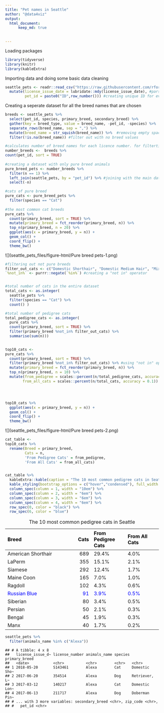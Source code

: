 ```yaml
---
title: "Pet names in Seattle"
author: "@data4viz"
output: 
  html_document:
      keep_md: true
  
  
---
```




Loading packages


```r
library(tidyverse)
library(knitr)
library(kableExtra)
```


Importing data and doing some basic data cleaning


```r
seattle_pets <- readr::read_csv("https://raw.githubusercontent.com/rfordatascience/tidytuesday/master/data/2019/2019-03-26/seattle_pets.csv") %>% 
  mutate(license_issue_date = lubridate::mdy(license_issue_date), #parsing to proper date format
         pet_id = paste0("ID",row_number())) #creating unique ID for every pet
```


Creating a seperate dataset for all the breed names that are chosen



```r
breeds <- seattle_pets %>% 
  select(pet_id, species, primary_breed, secondary_breed) %>%
  gather(key = breed_type, value = breed_name, -pet_id, -species) %>%  
  separate_rows(breed_name, sep = ",") %>% 
  mutate(breed_name = str_squish(breed_name)) %>%  #removing empty spaces in breed names
  filter(!is.na(breed_name)) #filter out with no breed values
```



```r
#calculates number of breed names for each licence number. for filterting pure and mixed breed animals.   
number_breeds <-  breeds %>%
count(pet_id, sort = TRUE) 
  
#creating a dataset with only pure breed animals
pure_breed_pets <- number_breeds %>% 
  filter(n == 1) %>% 
  left_join(seattle_pets, by = "pet_id") %>% #joining with the main dataset 
  select(-n)

#cats of pure breed
pure_cats <- pure_breed_pets %>% 
  filter(species == "Cat")
  
#the most common cat breeds
pure_cats %>%
  count(primary_breed, sort = TRUE) %>%
  mutate(primary_breed = fct_reorder(primary_breed, n)) %>%
  top_n(primary_breed, n = 20) %>% 
  ggplot(aes(x = primary_breed, y = n)) +
  geom_col() +
  coord_flip() +
  theme_bw()
```

![](seattle_pets_files/figure-html/Pure breed pets-1.png)<!-- -->

```r
#filtering out not pure breeds
filter_out_cats <- c("Domestic Shorthair", "Domestic Medium Hair", "Mix", "Domestic Longhair") 
`%not_in%` <- purrr::negate(`%in%`) #creating a "not in" operator


#total number of cats in the entire dataset
total_cats <- as.integer( 
  seattle_pets %>%
  filter(species == "Cat") %>% 
  count() )

#total number of pedigree cats
total_pedigree_cats <- as.integer(
  pure_cats %>%
  count(primary_breed, sort = TRUE) %>%
  filter(primary_breed %not_in% filter_out_cats) %>% 
  summarise(sum(n)))
  

top10_cats <- 
pure_cats %>%
  count(primary_breed, sort = TRUE) %>%
  filter(primary_breed %not_in% filter_out_cats) %>% #using "not in" operator
  mutate(primary_breed = fct_reorder(primary_breed, n)) %>%
  top_n(primary_breed, n = 10) %>% 
  mutate(from_pedigree = scales::percent(n/total_pedigree_cats, accuracy = 0.1),
        from_all_cats = scales::percent(n/total_cats, accuracy = 0.1))




top10_cats %>% 
  ggplot(aes(x = primary_breed, y = n)) +
  geom_col() +
  coord_flip() +
  theme_bw()
```

![](seattle_pets_files/figure-html/Pure breed pets-2.png)<!-- -->




```r
cat_table <-
top10_cats %>% 
  rename(Breed = primary_breed,
         Cats = n,
         'From Pedigree Cats' = from_pedigree,
         'From All Cats' = from_all_cats)


cat_table %>% 
  kableExtra::kable(caption = "The 10 most common pedigree cats in Seattle") %>% 
  kable_styling(bootstrap_options = c("hover","condensed"), full_width = FALSE, position = "left") %>%
  column_spec(column = 1, width = "10em") %>% 
  column_spec(column = 2, width = "6em") %>% 
  column_spec(column = 3, width = "6em") %>%
  column_spec(column = 4, width = "6em") %>%
  row_spec(0, color = "black") %>% 
  row_spec(6, color = "blue")
```

<table class="table table-hover table-condensed" style="width: auto !important; ">
<caption>The 10 most common pedigree cats in Seattle</caption>
 <thead>
  <tr>
   <th style="text-align:left;color: black !important;"> Breed </th>
   <th style="text-align:right;color: black !important;"> Cats </th>
   <th style="text-align:left;color: black !important;"> From Pedigree Cats </th>
   <th style="text-align:left;color: black !important;"> From All Cats </th>
  </tr>
 </thead>
<tbody>
  <tr>
   <td style="text-align:left;width: 10em; "> American Shorthair </td>
   <td style="text-align:right;width: 6em; "> 689 </td>
   <td style="text-align:left;width: 6em; "> 29.4% </td>
   <td style="text-align:left;width: 6em; "> 4.0% </td>
  </tr>
  <tr>
   <td style="text-align:left;width: 10em; "> LaPerm </td>
   <td style="text-align:right;width: 6em; "> 355 </td>
   <td style="text-align:left;width: 6em; "> 15.1% </td>
   <td style="text-align:left;width: 6em; "> 2.1% </td>
  </tr>
  <tr>
   <td style="text-align:left;width: 10em; "> Siamese </td>
   <td style="text-align:right;width: 6em; "> 292 </td>
   <td style="text-align:left;width: 6em; "> 12.4% </td>
   <td style="text-align:left;width: 6em; "> 1.7% </td>
  </tr>
  <tr>
   <td style="text-align:left;width: 10em; "> Maine Coon </td>
   <td style="text-align:right;width: 6em; "> 165 </td>
   <td style="text-align:left;width: 6em; "> 7.0% </td>
   <td style="text-align:left;width: 6em; "> 1.0% </td>
  </tr>
  <tr>
   <td style="text-align:left;width: 10em; "> Ragdoll </td>
   <td style="text-align:right;width: 6em; "> 102 </td>
   <td style="text-align:left;width: 6em; "> 4.3% </td>
   <td style="text-align:left;width: 6em; "> 0.6% </td>
  </tr>
  <tr>
   <td style="text-align:left;width: 10em; color: blue !important;"> Russian Blue </td>
   <td style="text-align:right;width: 6em; color: blue !important;"> 91 </td>
   <td style="text-align:left;width: 6em; color: blue !important;"> 3.9% </td>
   <td style="text-align:left;width: 6em; color: blue !important;"> 0.5% </td>
  </tr>
  <tr>
   <td style="text-align:left;width: 10em; "> Siberian </td>
   <td style="text-align:right;width: 6em; "> 80 </td>
   <td style="text-align:left;width: 6em; "> 3.4% </td>
   <td style="text-align:left;width: 6em; "> 0.5% </td>
  </tr>
  <tr>
   <td style="text-align:left;width: 10em; "> Persian </td>
   <td style="text-align:right;width: 6em; "> 50 </td>
   <td style="text-align:left;width: 6em; "> 2.1% </td>
   <td style="text-align:left;width: 6em; "> 0.3% </td>
  </tr>
  <tr>
   <td style="text-align:left;width: 10em; "> Bengal </td>
   <td style="text-align:right;width: 6em; "> 45 </td>
   <td style="text-align:left;width: 6em; "> 1.9% </td>
   <td style="text-align:left;width: 6em; "> 0.3% </td>
  </tr>
  <tr>
   <td style="text-align:left;width: 10em; "> Manx </td>
   <td style="text-align:right;width: 6em; "> 40 </td>
   <td style="text-align:left;width: 6em; "> 1.7% </td>
   <td style="text-align:left;width: 6em; "> 0.2% </td>
  </tr>
</tbody>
</table>



```r
seattle_pets %>% 
  filter(animals_name %in% c("Alexa"))
```

```
## # A tibble: 4 x 8
##   license_issue_d~ license_number animals_name species primary_breed
##   <date>           <chr>          <chr>        <chr>   <chr>        
## 1 2018-05-20       S143461        Alexa        Cat     Domestic Sho~
## 2 2017-06-20       354514         Alexa        Dog     Retriever, L~
## 3 2017-03-12       140217         Alexa        Cat     Domestic Lon~
## 4 2017-06-13       211717         Alexa        Dog     Doberman Pin~
## # ... with 3 more variables: secondary_breed <chr>, zip_code <chr>,
## #   pet_id <chr>
```


